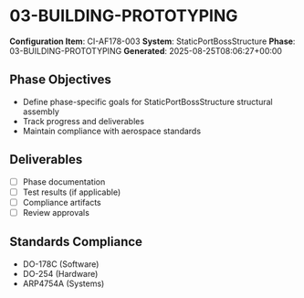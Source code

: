 # 03-BUILDING-PROTOTYPING

**Configuration Item**: CI-AF178-003
**System**: StaticPortBossStructure
**Phase**: 03-BUILDING-PROTOTYPING
**Generated**: 2025-08-25T08:06:27+00:00

## Phase Objectives
- Define phase-specific goals for StaticPortBossStructure structural assembly
- Track progress and deliverables
- Maintain compliance with aerospace standards

## Deliverables
- [ ] Phase documentation
- [ ] Test results (if applicable)
- [ ] Compliance artifacts
- [ ] Review approvals

## Standards Compliance
- DO-178C (Software)
- DO-254 (Hardware)
- ARP4754A (Systems)

